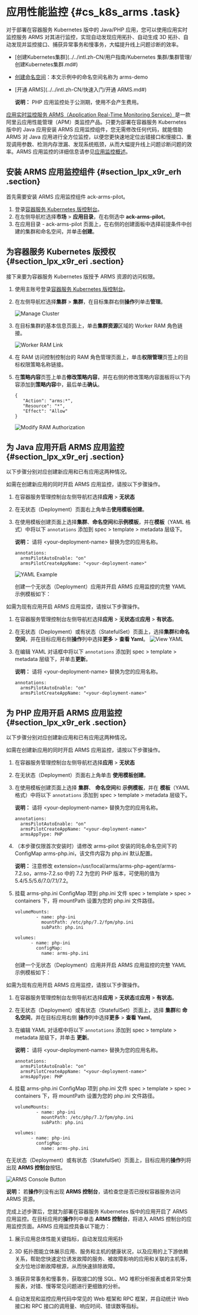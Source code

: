 # 应用性能监控 {#cs_k8s_arms .task}

对于部署在容器服务 Kubernetes 版中的 Java/PHP 应用，您可以使用应用实时监控服务 ARMS 对其进行监控，实现自动发现应用拓扑、自动生成 3D 拓扑、自动发现并监控接口、捕获异常事务和慢事务，大幅提升线上问题诊断的效率。

-   [创建Kubernetes集群](../../intl.zh-CN/用户指南/Kubernetes 集群/集群管理/创建Kubernetes集群.md#)
-   [创建命名空间](intl.zh-CN/Kubernetes集群用户指南/命名空间管理/创建命名空间.md#)：本文示例中的命名空间名称为 arms-demo
-   [开通 ARMS](../../intl.zh-CN/快速入门/开通 ARMS.md#) 

    **说明：** PHP 应用监控处于公测期，使用不会产生费用。


[应用实时监控服务 ARMS（Application Real-Time Monitoring Service）](../../intl.zh-CN/产品简介/产品概述.md#)是一款阿里云应用性能管理（APM）类监控产品。只要为部署在容器服务 Kubernetes 版中的 Java 应用安装 ARMS 应用监控组件，您无需修改任何代码，就能借助 ARMS 对 Java 应用进行全方位监控，以便您更快速地定位出错接口和慢接口、重现调用参数、检测内存泄漏、发现系统瓶颈，从而大幅提升线上问题诊断问题的效率。ARMS 应用监控的详细信息请参见[应用监控概述](../../intl.zh-CN/应用监控/应用监控概述.md#)。

## 安装 ARMS 应用监控组件 {#section_lpx_x9r_erh .section}

首先需要安装 ARMS 应用监控组件 ack-arms-pilot。

1.  登录[容器服务 Kubernetes 版控制台](https://cs.console.aliyun.com/#/k8s/overview)。
2.  在左侧导航栏选择**市场** \> **应用目录**，在右侧选中 **ack-arms-pilot**。
3.  在应用目录 - ack-arms-pilot 页面上，在右侧的创建面板中选择前提条件中创建的集群和命名空间，并单击**创建**。

## 为容器服务 Kubernetes 版授权 {#section_lpx_x9r_eri .section}

接下来要为容器服务 Kubernetes 版授予 ARMS 资源的访问权限。

1.  使用主账号登录[容器服务 Kubernetes 版控制台](https://cs.console.aliyun.com/#/k8s/overview)。
2.  在左侧导航栏选择**集群** \> **集群**，在目标集群右侧**操作**列单击**管理**。 

    ![Manage Cluster](http://static-aliyun-doc.oss-cn-hangzhou.aliyuncs.com/assets/img/1135134/156456997253701_zh-CN.png)

3.  在目标集群的基本信息页面上，单击**集群资源**区域的 Worker RAM 角色链接。 

    ![Worker RAM Link](http://static-aliyun-doc.oss-cn-hangzhou.aliyuncs.com/assets/img/1135134/156456997253704_zh-CN.png)

4.  在 RAM 访问控制控制台的 RAM 角色管理页面上，单击**权限管理**页签上的目标权限策略名称链接。
5.  在**策略内容**页签上单击**修改策略内容**，并在右侧的修改策略内容面板将以下内容添加到**策略内容**中，最后单击**确认**。 

    ``` {#d7e144}
    {
       "Action": "arms:*",
       "Resource": "*",
       "Effect": "Allow"
    }
    ```

    ![Modify RAM Authorization](http://static-aliyun-doc.oss-cn-hangzhou.aliyuncs.com/assets/img/1135134/156456997353703_zh-CN.png)


## 为 Java 应用开启 ARMS 应用监控 {#section_lpx_x9r_erj .section}

以下步骤分别对应创建新应用和已有应用这两种情况。

如需在创建新应用的同时开启 ARMS 应用监控，请按以下步骤操作。

1.  在容器服务管理控制台左侧导航栏选择**应用** \> **无状态**
2.  在无状态（Deployment）页面右上角单击**使用模板创建**。
3.  在使用模板创建页面上选择**集群**、**命名空间**和**示例模板**，并在**模板**（YAML 格式）中将以下 `annotations` 添加到 spec \> template \> metadata 层级下。 

    **说明：** 请将 <your-deployment-name\> 替换为您的应用名称。

    ``` {#d7e218}
    annotations:
      armsPilotAutoEnable: "on"
      armsPilotCreateAppName: "<your-deployment-name>"                                
    ```

    ![YAML Example](http://static-aliyun-doc.oss-cn-hangzhou.aliyuncs.com/assets/img/1135134/156456997353707_zh-CN.png)

    创建一个无状态（Deployment）应用并开启 ARMS 应用监控的完整 YAML 示例模板如下：


如需为现有应用开启 ARMS 应用监控，请按以下步骤操作。

1.  在容器服务管理控制台左侧导航栏选择**应用** \> **无状态**或**应用** \> **有状态**。
2.  在无状态（Deployment）或有状态（StatefulSet）页面上，选择**集群**和**命名空间**，并在目标应用右侧**操作**列中选择**更多** \> **查看 Yaml**。 ![View YAML](http://static-aliyun-doc.oss-cn-hangzhou.aliyuncs.com/assets/img/152230/156456997343106_zh-CN.png)


3.  在编辑 YAML 对话框中将以下 `annotations` 添加到 spec \> template \> metadata 层级下，并单击**更新**。 

    **说明：** 请将 <your-deployment-name\> 替换为您的应用名称。

    ``` {#d7e307}
    annotations:
      armsPilotAutoEnable: "on"
      armsPilotCreateAppName: "<your-deployment-name>"                                
    ```


## 为 PHP 应用开启 ARMS 应用监控 {#section_lpx_x9r_erk .section}

以下步骤分别对应创建新应用和已有应用这两种情况。

如需在创建新应用的同时开启 ARMS 应用监控，请按以下步骤操作。

1.  在容器服务管理控制台左侧导航栏选择**应用** \> **无状态**
2.  在无状态（Deployment）页面右上角单击 **使用模板创建**。
3.  在使用模板创建页面上选择 **集群**、 **命名空间**和 **示例模板**，并在 **模板**（YAML 格式）中将以下 `annotations` 添加到 spec \> template \> metadata 层级下。 

    **说明：** 请将 <your-deployment-name\> 替换为您的应用名称。

    ``` {#d7e380}
    annotations:
      armsPilotAutoEnable: "on"
      armsPilotCreateAppName: "<your-deployment-name>"
      armsAppType: PHP                                
    ```

4.  （本步骤仅限首次安装时）请修改 arms-pilot 安装的同名命名空间下的 ConfigMap arms-php.ini，该文件内容为 php.ini 默认配置。 

    **说明：** 注意修改 extension=/usr/local/arms/arms-php-agent/arms-7.2.so，arms-7.2.so 中的 7.2 为您的 PHP 版本，可使用的值为 5.4/5.5/5.6/7.0/7.1/7.2。

5.  挂载 arms-php.ini ConfigMap 项到 php.ini 文件 spec \> template \> spec \> containers 下，将 mountPath 设置为您的 php.ini 文件路径。 

    ``` {#d7e429}
    volumeMounts:
            - name: php-ini
              mountPath: /etc/php/7.2/fpm/php.ini
              subPath: php.ini
    ```

    ``` {#d7e432}
    volumes:
          - name: php-ini
            configMap:
              name: arms-php.ini
    ```

    创建一个无状态（Deployment）应用并开启 ARMS 应用监控的完整 YAML 示例模板如下：


如需为现有应用开启 ARMS 应用监控，请按以下步骤操作。

1.  在容器服务管理控制台左侧导航栏选择**应用** \> **无状态**或**应用** \> **有状态**。
2.  在无状态（Deployment）或有状态（StatefulSet）页面上，选择 **集群**和 **命名空间**，并在目标应用右侧 **操作**列中选择**更多** \> **查看 Yaml**。
3.  在编辑 YAML 对话框中将以下 `annotations` 添加到 spec \> template \> metadata 层级下，并单击 **更新**。 

    **说明：** 请将 <your-deployment-name\> 替换为您的应用名称。

    ``` {#d7e519}
    annotations:
      armsPilotAutoEnable: "on"
      armsPilotCreateAppName: "<your-deployment-name>"
      armsAppType: PHP                                
    ```

4.  挂载 arms-php.ini ConfigMap 项到 php.ini 文件 spec \> template \> spec \> containers 下，将 mountPath 设置为您的 php.ini 文件路径。 

    ``` {#d7e545}
    volumeMounts:
            - name: php-ini
              mountPath: /etc/php/7.2/fpm/php.ini
              subPath: php.ini
    ```

    ``` {#d7e548}
    volumes:
          - name: php-ini
            configMap:
              name: arms-php.ini
    ```


在无状态（Deployment）或有状态（StatefulSet）页面上，目标应用的**操作**列将出现 **ARMS 控制台**按钮。

![ARMS Console Button](http://static-aliyun-doc.oss-cn-hangzhou.aliyuncs.com/assets/img/1135134/156456997353712_zh-CN.png)

**说明：** 若**操作**列没有出现 **ARMS 控制台**，请检查您是否已授权容器服务访问 ARMS 资源。

完成上述步骤后，您就为部署在容器服务 Kubernetes 版中的应用开启了 ARMS 应用监控。在目标应用的**操作**列中单击 **ARMS 控制台**，将进入 ARMS 控制台的应用监控页面。ARMS 应用监控具备以下能力：

1. 展示应用总体性能关键指标，自动发现应用拓扑

2. 3D 拓扑图能立体展示应用、服务和主机的健康状况，以及应用的上下游依赖关系，帮助您快速定位诱发故障的服务、被故障影响的应用和关联的主机等，全方位地诊断故障根源，从而快速排除故障。

3. 捕获异常事务和慢事务，获取接口的慢 SQL、MQ 堆积分析报表或者异常分类报表，对错、慢等常见问题进行更细致的分析。

4. 自动发现和监控应用代码中常见的 Web 框架和 RPC 框架，并自动统计 Web 接口和 RPC 接口的调用量、响应时间、错误数等指标。


